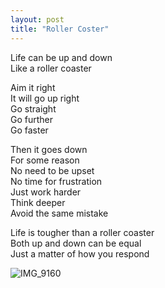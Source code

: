 ```yaml
---
layout: post
title: "Roller Coster"
---
```


Life can be up and down<br>
Like a roller coaster<br>

Aim it right<br>
It will go up right<br>
Go straight<br>
Go further<br>
Go faster<br>

Then it goes down<br>
For some reason<br>
No need to be upset<br>
No time for frustration<br>
Just work harder<br>
Think deeper<br>
Avoid the same mistake<br>

Life is tougher than a roller coaster<br>
Both up and down can be equal<br>
Just a matter of how you respond<br>

![IMG_9160](https://github.com/kathybeyer/kathybeyer.github.io/assets/121460653/aaaf21e9-e84d-4fb3-a089-f545e085312d)

